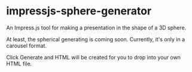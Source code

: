 # impressjs-sphere-generator
An Impress.js tool for making a presentation in the shape of a 3D sphere.

At least, the spherical generating is coming soon. Currently, it's only in a carousel format.

Click Generate and HTML will be created for you to drop into your own HTML file. 
